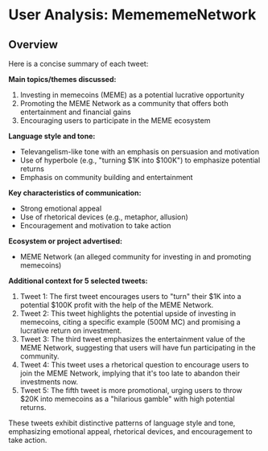 # User Analysis: MemememeNetwork

## Overview

Here is a concise summary of each tweet:

**Main topics/themes discussed:**

1. Investing in memecoins (MEME) as a potential lucrative opportunity
2. Promoting the MEME Network as a community that offers both entertainment and financial gains
3. Encouraging users to participate in the MEME ecosystem

**Language style and tone:**

* Televangelism-like tone with an emphasis on persuasion and motivation
* Use of hyperbole (e.g., "turning $1K into $100K") to emphasize potential returns
* Emphasis on community building and entertainment

**Key characteristics of communication:**

* Strong emotional appeal
* Use of rhetorical devices (e.g., metaphor, allusion)
* Encouragement and motivation to take action

**Ecosystem or project advertised:**

* MEME Network (an alleged community for investing in and promoting memecoins)

**Additional context for 5 selected tweets:**

1. Tweet 1: The first tweet encourages users to "turn" their $1K into a potential $100K profit with the help of the MEME Network.
2. Tweet 2: This tweet highlights the potential upside of investing in memecoins, citing a specific example (500M MC) and promising a lucrative return on investment.
3. Tweet 3: The third tweet emphasizes the entertainment value of the MEME Network, suggesting that users will have fun participating in the community.
4. Tweet 4: This tweet uses a rhetorical question to encourage users to join the MEME Network, implying that it's too late to abandon their investments now.
5. Tweet 5: The fifth tweet is more promotional, urging users to throw $20K into memecoins as a "hilarious gamble" with high potential returns.

These tweets exhibit distinctive patterns of language style and tone, emphasizing emotional appeal, rhetorical devices, and encouragement to take action.